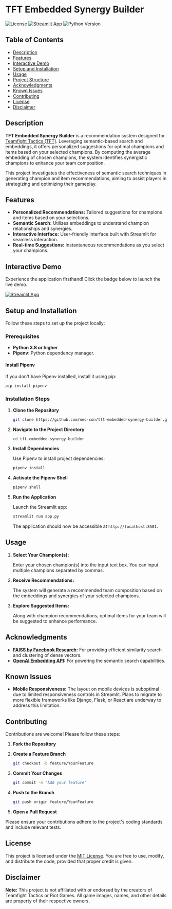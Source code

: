 # TFT Embedded Synergy Builder

![License](https://img.shields.io/badge/License-MIT-blue.svg)
[![Streamlit App](https://static.streamlit.io/badges/streamlit_badge_black_white.svg)](https://tft-embedded-synergy-builder.streamlit.app/)
![Python Version](https://img.shields.io/badge/Python-3.8%2B-blue.svg)

## Table of Contents

- [Description](#description)
- [Features](#features)
- [Interactive Demo](#interactive-demo)
- [Setup and Installation](#setup-and-installation)
- [Usage](#usage)
- [Project Structure](#project-structure)
- [Acknowledgments](#acknowledgments)
- [Known Issues](#known-issues)
- [Contributing](#contributing)
- [License](#license)
- [Disclaimer](#disclaimer)

## Description

**TFT Embedded Synergy Builder** is a recommendation system designed for [Teamfight Tactics (TFT)](https://support.leagueoflegends.com/). Leveraging semantic-based search and embeddings, it offers personalized suggestions for optimal champions and items based on your selected champions. By computing the average embedding of chosen champions, the system identifies synergistic champions to enhance your team composition.

This project investigates the effectiveness of semantic search techniques in generating champion and item recommendations, aiming to assist players in strategizing and optimizing their gameplay.

## Features

- **Personalized Recommendations:** Tailored suggestions for champions and items based on your selections.
- **Semantic Search:** Utilizes embeddings to understand champion relationships and synergies.
- **Interactive Interface:** User-friendly interface built with Streamlit for seamless interaction.
- **Real-time Suggestions:** Instantaneous recommendations as you select your champions.

## Interactive Demo

Experience the application firsthand! Click the badge below to launch the live demo.

[![Streamlit App](https://static.streamlit.io/badges/streamlit_badge_black_white.svg)](https://tft-embedded-synergy-builder.streamlit.app/)

## Setup and Installation

Follow these steps to set up the project locally:

### Prerequisites

- **Python 3.8 or higher**
- **Pipenv**: Python dependency manager.

#### Install Pipenv

If you don't have Pipenv installed, install it using pip:

```bash
pip install pipenv
```

### Installation Steps

1. **Clone the Repository**

   ```bash
   git clone https://github.com/neo-con/tft-embedded-synergy-builder.git
   ```

2. **Navigate to the Project Directory**

   ```bash
   cd tft-embedded-synergy-builder
   ```

3. **Install Dependencies**

   Use Pipenv to install project dependencies:

   ```bash
   pipenv install
   ```

4. **Activate the Pipenv Shell**

   ```bash
   pipenv shell
   ```

5. **Run the Application**

   Launch the Streamlit app:

   ```bash
   streamlit run app.py
   ```

   The application should now be accessible at `http://localhost:8501`.

## Usage

1. **Select Your Champion(s):**

   Enter your chosen champion(s) into the input text box. You can input multiple champions separated by commas.

2. **Receive Recommendations:**

   The system will generate a recommended team composition based on the embeddings and synergies of your selected champions.

3. **Explore Suggested Items:**

   Along with champion recommendations, optimal items for your team will be suggested to enhance performance.


## Acknowledgments

- **[FAISS by Facebook Research](https://github.com/facebookresearch/faiss):** For providing efficient similarity search and clustering of dense vectors.
- **[OpenAI Embedding API](https://platform.openai.com/docs/guides/embeddings):** For powering the semantic search capabilities.

## Known Issues

- **Mobile Responsiveness:** The layout on mobile devices is suboptimal due to limited responsiveness controls in Streamlit. Plans to migrate to more flexible frameworks like Django, Flask, or React are underway to address this limitation.

## Contributing

Contributions are welcome! Please follow these steps:

1. **Fork the Repository**

2. **Create a Feature Branch**

   ```bash
   git checkout -b feature/YourFeature
   ```

3. **Commit Your Changes**

   ```bash
   git commit -m "Add your feature"
   ```

4. **Push to the Branch**

   ```bash
   git push origin feature/YourFeature
   ```

5. **Open a Pull Request**

Please ensure your contributions adhere to the project's coding standards and include relevant tests.

## License

This project is licensed under the [MIT License](LICENSE). You are free to use, modify, and distribute the code, provided that proper credit is given.

## Disclaimer

**Note:** This project is not affiliated with or endorsed by the creators of Teamfight Tactics or Riot Games. All game images, names, and other details are property of their respective owners.
